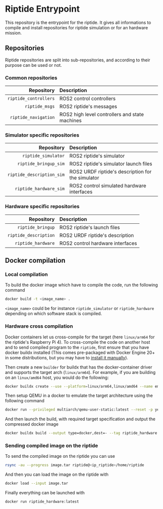 # Riptide Entrypoint

This repository is the entrypoint for the riptide. It gives all informations to compile and install repositories for riptide simulation or for an hardware mission.

## Repositories

Riptide repositories are split into sub-repositories, and according to their purpose can be used or not.

### Common repositories

| Repository            | Description                                    |
|----------------------:|:-----------------------------------------------|
| `riptide_controllers` | ROS2 control controllers                       |
| `riptide_msgs`        | ROS2 riptide's messages                        |
| `riptide_navigation`  | ROS2 high level controllers and state machines |

### Simulator specific repositories

| Repository                | Description                                       |
|--------------------------:|:--------------------------------------------------|
| `riptide_simulator`       | ROS2 riptide's simulator                          |
| `riptide_bringup_sim`     | ROS2 riptide's simulator launch files             |
| `riptide_description_sim` | ROS2 URDF riptide's description for the simulator |
| `riptide_hardware_sim`    | ROS2 control simulated hardware interfaces        |

### Hardware specific repositories

| Repository            | Description                      |
|----------------------:|:---------------------------------|
| `riptide_bringup`     | ROS2 riptide's launch files      |
| `riptide_description` | ROS2 URDF riptide's description  |
| `riptide_hardware`    | ROS2 control hardware interfaces |

## Docker compilation

### Local compilation

To build the docker image which have to compile the code, run the following command

```bash
docker build -t <image_name> .
```

`<image_name>` could be for instance `riptide_simulator` or `riptide_hardware` depending on which software stack is compiled.

### Hardware cross compilation

Docker containers let us cross-compile for the target (here `linux/arm64` for the riptide's Raspberry Pi 4). To cross-compile the code on another host and to send compiled program to the `riptide`, first ensure that you have docker buildx installed (This comes pre-packaged with Docker Engine 20+ in some distributions, but you may have to [install it manually](https://docs.docker.com/build/#manual-download)).

Then create a new `builder` for buildx that has the docker-container driver and supports the target arch (`linux/arm64`). For example, if you are building on an `linux/amd64` host, you would do the following:

```bash
docker buildx create --use --platform=linux/arm64,linux/amd64 --name emulated-multiarch --driver docker-container
```

Then setup QEMU in a docker to emulate the target architecture using the following command

```bash
docker run --privileged multiarch/qemu-user-static:latest --reset -p yes
```

And then launch the build, with required target specification and output the compressed docker image

```bash
docker buildx build --output type=docker,dest=- --tag riptide_hardware:latest . --platform=linux/arm64 > image.tar
```

### Sending compiled image on the riptide

To send the compiled image on the riptide you can use

```bash
rsync -au --progress image.tar riptide@<ip_riptide>/home/riptide
```

And then you can load the image on the riptide with

```bash
docker load --input image.tar
```

Finally everything can be launched with

```bash
docker run riptide_hardware:latest
```